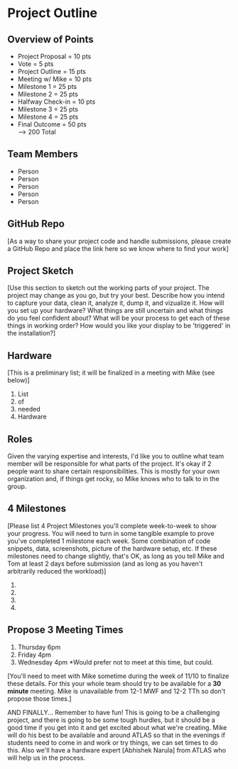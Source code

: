 Project Outline
============

## Overview of Points
* Project Proposal = 10 pts  
* Vote = 5 pts
* Project Outline = 15 pts
* Meeting w/ Mike = 10 pts
* Milestone 1 = 25 pts
* Milestone 2 = 25 pts
* Halfway Check-in = 10 pts
* Milestone 3 = 25 pts
* Milestone 4 = 25 pts
* Final Outcome = 50 pts  
--> 200 Total

## Team Members
* Person 
* Person
* Person
* Person
* Person

## GitHub Repo 
[As a way to share your project code and handle submissions, please create a GitHub Repo and place the link here so we know where to find your work]

## Project Sketch
[Use this section to sketch out the working parts of your project.  The project may change as you go, but try your best.  Describe how you intend to capture your data, clean it, analyze it, dump it, and vizualize it.  How will you set up your hardware?  What things are still uncertain and what things do you feel confident about?  What will be your process to get each of these things in working order?  How would you like your display to be 'triggered' in the installation?]

## Hardware
[This is a preliminary list; it will be finalized in a meeting with Mike (see below)]

1. List
2. of
3. needed 
4. Hardware

## Roles
Given the varying expertise and interests, I'd like you to outline what team member will be responsible for what parts of the project.  It's okay if 2 people want to share certain responsibilities.  This is mostly for your own organization and, if things get rocky, so Mike knows who to talk to in the group.

## 4 Milestones
[Please list 4 Project Milestones you'll complete week-to-week to show your progress.  You will need to turn in some tangible example to prove you've completed 1 milestone each week.  Some combination of code snippets, data, screenshots, picture of the hardware setup, etc.  If these milestones need to change slightly, that's OK, as long as you tell Mike and Tom at least 2 days before submission (and as long as you haven't arbitrarily reduced the workload)]

1. 
2. 
3. 
4. 

## Propose 3 Meeting Times
1. Thursday 6pm
2. Friday 4pm
3. Wednesday 4pm *Would prefer not to meet at this time, but could.

[You'll need to meet with Mike sometime during the week of 11/10 to finalize these details.  For this your whole team should try to be available for a **30 minute** meeting.  Mike is unavailable from 12-1 MWF and 12-2 TTh so don't propose those times.]


AND FINALLY... Remember to have fun!  This is going to be a challenging project, and there is going to be some tough hurdles, but it should be a good time if you get into it and get excited about what we're creating.  Mike will do his best to be available and around ATLAS so that in the evenings if students need to come in and work or try things, we can set times to do this.  Also we'll have a hardware expert [Abhishek Narula] from ATLAS who will help us in the process.  
